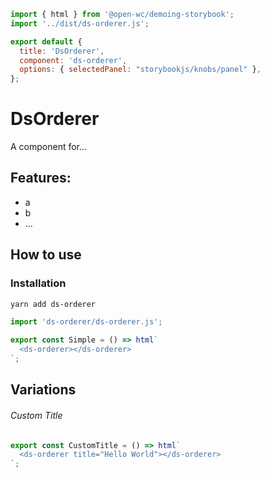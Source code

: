 ```js script
import { html } from '@open-wc/demoing-storybook';
import '../dist/ds-orderer.js';

export default {
  title: 'DsOrderer',
  component: 'ds-orderer',
  options: { selectedPanel: "storybookjs/knobs/panel" },
};
```

# DsOrderer

A component for...

## Features:

- a
- b
- ...

## How to use

### Installation

```bash
yarn add ds-orderer
```

```js
import 'ds-orderer/ds-orderer.js';
```

```js preview-story
export const Simple = () => html`
  <ds-orderer></ds-orderer>
`;
```

## Variations

###### Custom Title

```js preview-story
export const CustomTitle = () => html`
  <ds-orderer title="Hello World"></ds-orderer>
`;
```
